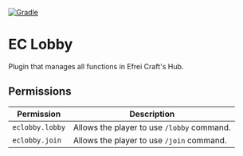 [![Gradle](https://github.com/efrei-craft/eclobby/actions/workflows/gradle.yml/badge.svg)](https://github.com/efrei-craft/eclobby/actions/workflows/gradle.yml)

# EC Lobby

Plugin that manages all functions in Efrei Craft's Hub.

## Permissions

| Permission      | Description                                |
|-----------------|--------------------------------------------|
| `eclobby.lobby` | Allows the player to use `/lobby` command. |
| `eclobby.join`  | Allows the player to use `/join` command.  |